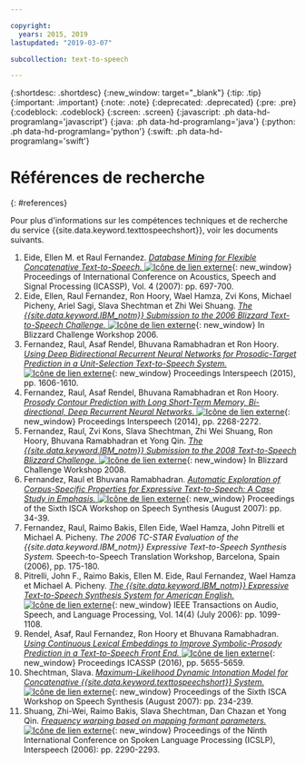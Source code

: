 ```yaml
---

copyright:
  years: 2015, 2019
lastupdated: "2019-03-07"

subcollection: text-to-speech

---
```


{:shortdesc: .shortdesc}
{:new_window: target="_blank"}
{:tip: .tip}
{:important: .important}
{:note: .note}
{:deprecated: .deprecated}
{:pre: .pre}
{:codeblock: .codeblock}
{:screen: .screen}
{:javascript: .ph data-hd-programlang='javascript'}
{:java: .ph data-hd-programlang='java'}
{:python: .ph data-hd-programlang='python'}
{:swift: .ph data-hd-programlang='swift'}

# Références de recherche
{: #references}

Pour plus d'informations sur les compétences techniques et de recherche du service {{site.data.keyword.texttospeechshort}}, voir les documents suivants.

1.  Eide, Ellen M. et Raul Fernandez. [*Database Mining for Flexible Concatenative Text-to-Speech.* ![Icône de lien externe](../../icons/launch-glyph.svg "Icône de lien externe")](http://ieeexplore.ieee.org/xpl/articleDetails.jsp?arnumber=4218196){: new_window} Proceedings of International Conference on Acoustics, Speech and Signal Processing (ICASSP), Vol. 4 (2007): pp. 697-700.
1.  Eide, Ellen, Raul Fernandez, Ron Hoory, Wael Hamza, Zvi Kons, Michael Picheny, Ariel Sagi, Slava Shechtman et Zhi Wei Shuang. [*The {{site.data.keyword.IBM_notm}} Submission to the 2006 Blizzard Text-to-Speech Challenge.* ![Icône de lien externe](../../icons/launch-glyph.svg "Icône de lien externe")](http://www.festvox.org/blizzard/bc2006/ibm_blizzard2006.pdf){: new_window} In Blizzard Challenge Workshop 2006.
1.  Fernandez, Raul, Asaf Rendel, Bhuvana Ramabhadran et Ron Hoory. [*Using Deep Bidirectional Recurrent Neural Networks for Prosodic-Target Prediction in a Unit-Selection Text-to-Speech System.* ![Icône de lien externe](../../icons/launch-glyph.svg "Icône de lien externe")](https://www.researchgate.net/publication/295080074_Using_Deep_Bidirectional_Recurrent_Neural_Networks_for_Prosodic-Target_Prediction_in_a_Unit-Selection_Text-to-Speech_System){: new_window} Proceedings Interspeech (2015), pp. 1606-1610.
1.  Fernandez, Raul, Asaf Rendel, Bhuvana Ramabhadran et Ron Hoory. [*Prosody Contour Prediction with Long Short-Term Memory, Bi-directional, Deep Recurrent Neural Networks.* ![Icône de lien externe](../../icons/launch-glyph.svg "Icône de lien externe")](https://www.researchgate.net/publication/267154161_Prosody_Contour_Prediction_with_Long_Short-Term_Memory_Bi-Directional_Deep_Recurrent_Neural_Networks){: new_window} Proceedings Interspeech (2014), pp. 2268-2272.
1.  Fernandez, Raul, Zvi Kons, Slava Shechtman, Zhi Wei Shuang, Ron Hoory, Bhuvana Ramabhadran et Yong Qin. [*The {{site.data.keyword.IBM_notm}} Submission to the 2008 Text-to-Speech Blizzard Challenge.* ![Icône de lien externe](../../icons/launch-glyph.svg "Icône de lien externe")](http://festvox.org/blizzard/bc2008/ibm_Blizzard2008.pdf){: new_window} In Blizzard Challenge Workshop 2008.
1.  Fernandez, Raul et Bhuvana Ramabhadran. [*Automatic Exploration of Corpus-Specific Properties for Expressive Text-to-Speech: A Case Study in Emphasis.* ![Icône de lien externe](../../icons/launch-glyph.svg "Icône de lien externe")](http://www.isca-speech.org/archive_open/archive_papers/ssw6/ssw6_034.pdf){: new_window} Proceedings of the Sixth ISCA Workshop on Speech Synthesis (August 2007): pp. 34-39.
1.  Fernandez, Raul, Raimo Bakis, Ellen Eide, Wael Hamza, John Pitrelli et Michael A. Picheny. *The 2006 TC-STAR Evaluation of the {{site.data.keyword.IBM_notm}} Expressive Text-to-Speech Synthesis System.* Speech-to-Speech Translation Workshop, Barcelona, Spain (2006), pp. 175-180.
1.  Pitrelli, John F., Raimo Bakis, Ellen M. Eide, Raul Fernandez, Wael Hamza et Michael A. Picheny. [*The {{site.data.keyword.IBM_notm}} Expressive Text-to-Speech Synthesis System for American English.* ![Icône de lien externe](../../icons/launch-glyph.svg "Icône de lien externe")](http://ieeexplore.ieee.org/xpl/login.jsp?tp=&arnumber=1643639&url=http%3A%2F%2Fieeexplore.ieee.org%2Fxpls%2Fabs_all.jsp%3Farnumber%3D1643639){: new_window} IEEE Transactions on Audio, Speech, and Language Processing, Vol. 14(4) (July 2006): pp. 1099-1108.
1.  Rendel, Asaf, Raul Fernandez, Ron Hoory et Bhuvana Ramabhadran. [*Using Continuous Lexical Embeddings to Improve Symbolic-Prosody Prediction in a Text-to-Speech Front End.* ![Icône de lien externe](../../icons/launch-glyph.svg "Icône de lien externe")](http://www.icassp2016.org/Papers/ViewPapers.asp?PaperNum=3425){: new_window} Proceedings ICASSP (2016), pp. 5655-5659.
1.  Shechtman, Slava. [*Maximum-Likelihood Dynamic Intonation Model for Concatenative {{site.data.keyword.texttospeechshort}} System.* ![Icône de lien externe](../../icons/launch-glyph.svg "Icône de lien externe")](http://www.isca-speech.org/archive_open/archive_papers/ssw6/ssw6_234.pdf){: new_window} Proceedings of the Sixth ISCA Workshop on Speech Synthesis (August 2007): pp. 234-239.
1.  Shuang, Zhi-Wei, Raimo Bakis, Slava Shechtman, Dan Chazan et Yong Qin. [*Frequency warping based on mapping formant parameters.* ![Icône de lien externe](../../icons/launch-glyph.svg "Icône de lien externe")](https://www.researchgate.net/profile/Slava_Shechtman/publication/221491579_Frequency_warping_based_on_mapping_formant_parameters/links/55d462dd08ae7fb244f60c61.pdf){: new_window} Proceedings of the Ninth International Conference on Spoken Language Processing (ICSLP), Interspeech (2006): pp. 2290-2293.
